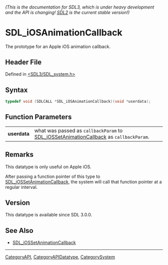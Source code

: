 ###### (This is the documentation for SDL3, which is under heavy development and the API is changing! [SDL2](https://wiki.libsdl.org/SDL2/) is the current stable version!)
# SDL_iOSAnimationCallback

The prototype for an Apple iOS animation callback.

## Header File

Defined in [<SDL3/SDL_system.h>](https://github.com/libsdl-org/SDL/blob/main/include/SDL3/SDL_system.h)

## Syntax

```c
typedef void (SDLCALL *SDL_iOSAnimationCallback)(void *userdata);
```

## Function Parameters

|              |                                                                                                                      |
| ------------ | -------------------------------------------------------------------------------------------------------------------- |
| **userdata** | what was passed as `callbackParam` to [SDL_iOSSetAnimationCallback](SDL_iOSSetAnimationCallback) as `callbackParam`. |

## Remarks

This datatype is only useful on Apple iOS.

After passing a function pointer of this type to
[SDL_iOSSetAnimationCallback](SDL_iOSSetAnimationCallback), the system will
call that function pointer at a regular interval.

## Version

This datatype is available since SDL 3.0.0.

## See Also

- [SDL_iOSSetAnimationCallback](SDL_iOSSetAnimationCallback)

----
[CategoryAPI](CategoryAPI), [CategoryAPIDatatype](CategoryAPIDatatype), [CategorySystem](CategorySystem)

